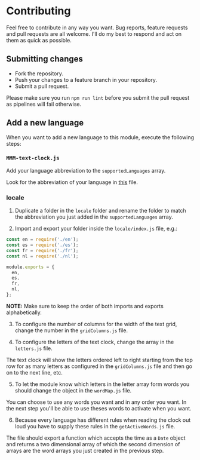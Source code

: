 # Contributing

Feel free to contribute in any way you want. Bug reports, feature requests and pull requests are all welcome. I'll do my best to respond and act on them as quick as possible.

## Submitting changes

- Fork the repository.
- Push your changes to a feature branch in your repository.
- Submit a pull request.

Please make sure you run `npm run lint` before you submit the pull request as pipelines will fail otherwise.

## Add a new language

When you want to add a new language to this module, execute the following steps:

### `MMM-text-clock.js`

Add your language abbreviation to the `supportedLanguages` array.

Look for the abbreviation of your language in [this](https://github.com/MichMich/MagicMirror/blob/master/translations/translations.js) file.

### locale

1. Duplicate a folder in the `locale` folder and rename the folder to match the abbreviation you just added in the `supportedLanguages` array.

2. Import and export your folder inside the `locale/index.js` file, e.g.:

```javascript
const en = require('./en');
const es = require('./es');
const fr = require('./fr');
const nl = require('./nl');

module.exports = {
  en,
  es,
  fr,
  nl,
};
```

**NOTE:** Make sure to keep the order of both imports and exports alphabetically.

3. To configure the number of columns for the width of the text grid, change the number in the `gridColumns.js` file.

4. To configure the letters of the text clock, change the array in the `letters.js` file.

The text clock will show the letters ordered left to right starting from the top row for as many letters as configured in the `gridColumns.js` file and then go on to the next line, etc.

5. To let the module know which letters in the letter array form words you should change the object in the `wordMap.js` file.

You can choose to use any words you want and in any order you want. In the next step you'll be able to use theses words to activate when you want.

6. Because every language has different rules when reading the clock out loud you have to supply these rules in the `getActiveWords.js` file.

The file should export a function which accepts the time as a `Date` object and returns a two dimensional array of which the second dimension of arrays are the word arrays you just created in the previous step.

